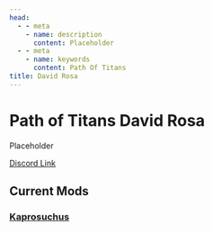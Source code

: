 ```yaml
---
head:
  - - meta
    - name: description
      content: Placeholder
  - - meta
    - name: keywords
      content: Path Of Titans
title: David Rosa
---
```


# Path of Titans David Rosa

Placeholder

[Discord Link](#)

## Current Mods

### [Kaprosuchus](./Path-of-Titans-DavidKaproNew)
